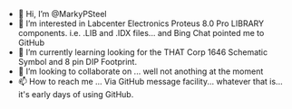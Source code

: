 - 👋 Hi, I’m @MarkyPSteel
- 👀 I’m interested in Labcenter Electronics Proteus 8.0 Pro LIBRARY components. i.e. .LIB and .IDX files... and Bing Chat pointed me to GitHub
- 🌱 I’m currently learning looking for the THAT Corp 1646 Schematic Symbol and 8 pin DIP Footprint. 
- 💞️ I’m looking to collaborate on ... well not anothing at the moment
- 📫 How to reach me ... Via GitHub message facility... whatever that is... it's early days of using GitHub.

<!---
MarkyPSteel/MarkyPSteel is a ✨ special ✨ repository because its `README.md` (this file) appears on your GitHub profile.
You can click the Preview link to take a look at your changes.
--->
